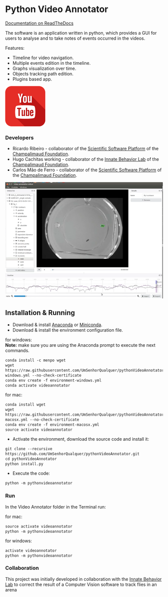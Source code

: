 # Python Video Annotator

[Documentation on ReadTheDocs](https://pythonvideoannotator.readthedocs.io)


The software is an application written in python, which provides a GUI for users to analyse and to take notes of events occurred in the videos.

Features:
* Timeline for video navigation.
* Multiple events edition in the timeline.
* Graphs visualization over time.
* Objects tracking path edition.
* Plugins based app.

[![Video](docs/youtube.png)](https://www.youtube.com/watch?v=9C4Zr8fhqFo&t=63s)


### Developers

* Ricardo Ribeiro - collaborator of the [Scientific Software Platform](http://neuro.fchampalimaud.org/en/research/platforms/staff/Scientific%20Software/) of the [Champalimaud Foundation](http://fchampalimaud.org).
* Hugo Cachitas working - collaborator of the [Innate Behavior Lab](http://neuro.fchampalimaud.org/en/research/investigators/research-groups/group/Vasconcelos/) of the [Champalimaud Foundation](http://fchampalimaud.org).
* Carlos Mão de Ferro - collaborator of the [Scientific Software Platform](http://neuro.fchampalimaud.org/en/research/platforms/staff/Scientific%20Software/) of the [Champalimaud Foundation](http://fchampalimaud.org).


![Video annotator screenshot](docs/screenshot.png "Screen")

## Installation & Running

- Download & install [Anaconda](https://www.anaconda.com/download/) or  [Miniconda](https://conda.io/miniconda.html).
- Download & install the environment configuration file.

for windows:  
**Note:** make sure you are using the Anaconda prompt to execute the next commands.
```
conda install -c menpo wget
wget https://raw.githubusercontent.com/UmSenhorQualquer/pythonVideoAnnotator/master/environment-windows.yml --no-check-certificate
conda env create -f environment-windows.yml
conda activate videoannotator
```

for mac:
```
conda install wget
wget https://raw.githubusercontent.com/UmSenhorQualquer/pythonVideoAnnotator/master/environment-macosx.yml --no-check-certificate
conda env create -f environment-macosx.yml
source activate videoannotator
```

- Activate the environment, download the source code and install it:

```
git clone --recursive https://github.com/UmSenhorQualquer/pythonVideoAnnotator.git
cd pythonVideoAnnotator
python install.py
```

- Execute the code:

```
python -m pythonvideoannotator
```

### Run

In the Video Annotator folder in the Terminal run:

for mac:
```
source activate videoannotator
python -m pythonvideoannotator
```
for windows:
```
activate videoannotator
python -m pythonvideoannotator
```


### Collaboration

This project was initially developed in collaboration with the [Innate Behavior Lab](http://neuro.fchampalimaud.org/en/research/investigators/research-groups/group/Vasconcelos/) to correct the result of a Computer Vision software to track flies in an arena
